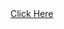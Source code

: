 <html>

<head>
  <meta charset="UTF-8">
  <title><em>Shit</em></title>
</head>

<body>
  <a href="homepage.html">Click Here</a>
  </body>
</html>
